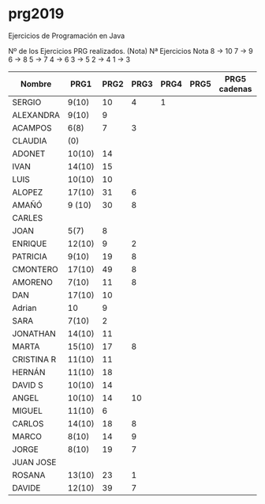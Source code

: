 # prg2019
Ejercicios de Programación en Java

Nº de los Ejercicios PRG realizados. (Nota)
Nª Ejercicios	Nota
8 ->	10
7  ->	9
6	 ->	8
5	 ->	7
4	 ->	6
3	 ->	5
2	 ->	4
1	 ->	3

| Nombre    | PRG1 | PRG2 | PRG3 | PRG4 | PRG5 | PRG5 cadenas| PRG6 | PRG7 | PRG8 |
| ------    | ---- | ---- | ---- | ---- | ---- | ----------- | ---- | ---- | ---- |
| SERGIO    | 9(10)|  10  |   4  |  1   |      |             |      |      |      |
| ALEXANDRA | 9(10)|  9   |      |      |      |             |      |      |      |
| ACAMPOS   | 6(8) |  7   |   3  |      |      |             |      |      |      |
| CLAUDIA   | (0)  |      |      |      |      |             |      |      |      |
| ADONET    |10(10)|  14  |      |      |      |             |      |      |      |
| IVAN      |14(10)|  15  |      |      |      |             |      |      |      |
| LUIS      |10(10)|  10  |      |      |      |             |      |      |      |
| ALOPEZ    |17(10)|  31  |  6   |      |      |             |      |      |      |
| AMAÑÓ     |9 (10)|  30  |  8   |      |      |             |      |      |      |
| CARLES    |      |      |      |      |      |             |      |      |      |
| JOAN      |  5(7)|   8  |      |      |      |             |      |      |      |
| ENRIQUE   |12(10)|   9  |   2  |      |      |             |      |      |      |
| PATRICIA  | 9(10)|  19  |   8  |      |      |             |      |      |      |
| CMONTERO  |17(10)|  49  |   8  |      |      |             |      |      |      |
| AMORENO   | 7(10)|  11  |   8  |      |      |             |      |      |      |
| DAN       |17(10)|  10  |      |      |      |             |      |      |      |
| Adrian    |  10  |   9  |      |      |      |             |      |      |      |
| SARA      | 7(10)|  2   |      |      |      |             |      |      |      |
| JONATHAN  |14(10)|  11  |      |      |      |             |      |      |      |
| MARTA     |15(10)|  17  |   8  |      |      |             |      |      |      |
| CRISTINA R|11(10)|  11  |      |      |      |             |      |      |      |
| HERNÁN    |11(10)|  18  |      |      |      |             |      |      |      |
| DAVID S   |10(10)|  14  |      |      |      |             |      |      |      |
| ANGEL     |10(10)|  14  |  10  |      |      |             |      |      |      |
| MIGUEL    |11(10)|  6   |      |      |      |             |      |      |      |
| CARLOS    |14(10)|  18  |   8  |      |      |             |      |      |      |
| MARCO     | 8(10)|  14  |   9  |      |      |             |      |      |      |
| JORGE     | 8(10)|  19  |   7  |      |      |             |      |      |      |
| JUAN JOSE |      |      |      |      |      |             |      |      |      |
| ROSANA    |13(10)|  23  |   1  |      |      |             |      |      |      |
| DAVIDE    |12(10)|  39  |   7  |      |      |             |      |      |      |

